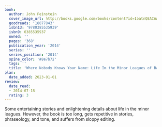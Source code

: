 ```yaml
---
book:
  author: John Feinstein
  cover_image_url: http://books.google.com/books/content?id=1batnQEACAAJ&printsec=frontcover&img=1&zoom=1&source=gbs_api
  goodreads: '18077843'
  isbn13: '9780385535939'
  isbn9: 0385535937
  owned: ''
  pages: '368'
  publication_year: '2014'
  series: ''
  series_position: '2014'
  spine_color: '#8e7b72'
  tags: ''
  title: 'Where Nobody Knows Your Name: Life In the Minor Leagues of Baseball'
plan:
  date_added: 2023-01-01
review:
  date_read:
  - 2014-07-18
  rating: 3
---
```


Some entertaining stories and enlightening details about life in the minor leagues. However, the book is too long, gets repetitive in stories, phraseology, and tone, and suffers from sloppy editing.

